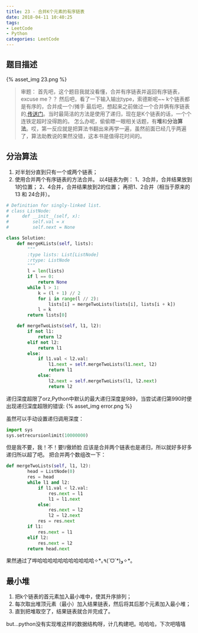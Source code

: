 ```yaml
---
title: 23 - 合并K个元素的有序链表
date: 2018-04-11 10:40:25
tags:
- LeetCode
- Python
categories: LeetCode
---
```


## 题目描述
{% asset_img 23.png %}

<!-- more -->

>审题：
首先吧，这个题目我就没看懂，合并有序链表并返回有序链表，excuse me？？
然后吧，看了一下输入输出type，索德斯呢~~ k个链表都是有序的，合并成一个/摊手
最后吧，想起来之前做过一个合并俩有序链表的,[传送门](https://leetcode-cn.com/problems/merge-two-sorted-lists/description/)。当时最简洁的方法是使用了递归，现在是K个链表的话，一个个连铁定超时没得跑的。
怎么办呢，偷偷瞟一眼相关话题，有**堆**和**分治算法**。哎，第一反应就是把算法书翻出来再学一遍，虽然前面已经几乎两遍了，算法助教说的果然没错，这本书是值得花时间的。


## 分治算法
1. 对半划分直到只有一个或两个链表；
2. 使用合并两个有序链表的方法合并。
以4链表为例：
	1、3合并，合并结果放到1的位置；
	2、4合并，合并结果放到2的位置；
	再把1、2合并（相当于原来的13 和 24合并）。
```python
# Definition for singly-linked list.
# class ListNode:
#     def __init__(self, x):
#         self.val = x
#         self.next = None

class Solution:
    def mergeKLists(self, lists):
        """
        :type lists: List[ListNode]
        :rtype: ListNode
        """
        l = len(lists)
        if l == 0:
            return None
        while l > 1:
            k = (l + 1) // 2
            for i in range(l // 2):
                lists[i] = mergeTwoLists(lists[i], lists[i + k])
            l = k
        return lists[0]

    def mergeTwoLists(self, l1, l2):
        if not l1:
            return l2
        elif not l2:
            return l1
        else:
            if l1.val < l2.val:
                l1.next = self.mergeTwoLists(l1.next, l2)
                return l1
            else:
                l2.next = self.mergeTwoLists(l1, l2.next)
                return l2
```
递归深度超限了orz,Python中默认的最大递归深度是989，当尝试递归第990时便出现递归深度超限的错误:
{% asset_img error.png %}

虽然可以手动设置递归调用深度：
```python
import sys
sys.setrecursionlimit(10000000)
```
但是我不要，我！不！要!/傲娇脸
应该是合并两个链表也是递归，所以就好多好多递归所以超了吧。
把合并两个数组改一下：
```python
def mergeTwoLists(self, l1, l2):
        head = ListNode(0)
        res = head
        while l1 and l2:
            if l1.val < l2.val:
                res.next = l1
                l1 = l1.next
            else:
                res.next = l2
                l2 = l2.next
            res = res.next
        if l1:
            res.next = l1
        elif l2:
            res.next = l2
        return head.next
```
果然通过了哗哈哈哈哈哈哈哈哈哈哈哈✧\*｡٩(ˊᗜˋ*)و✧*｡


## 最小堆
1. 把k个链表的首元素加入最小堆中，使其升序排列；
2. 每次取出堆顶元素（最小）加入结果链表，然后将其后那个元素加入最小堆；
3. 直到把堆取空了，结果链表就合并完成了。

but...python没有实现堆这样的数据结构呀，计几构建吧。哈哈哈，下次吧嘻嘻
```python

```